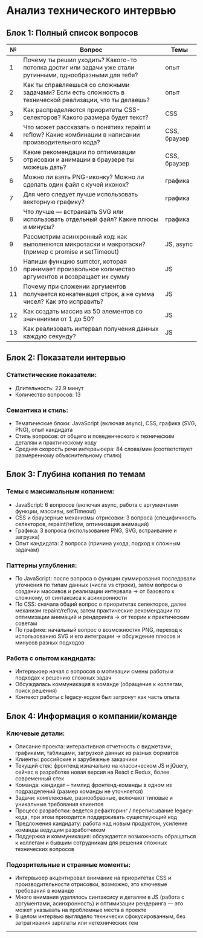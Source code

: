 # Анализ технического интервью

## Блок 1: Полный список вопросов

| №  | Вопрос                                                                                                          | Темы        |
|-----|----------------------------------------------------------------------------------------------------------------|-------------|
| 1   | Почему ты решил уходить? Какого-то потолка достиг или задачи уже стали рутинными, однообразными для тебя?       | опыт        |
| 2   | Как ты справляешься со сложными задачами? Если есть сложность в технической реализации, что ты делаешь?         | опыт        |
| 3   | Как распределяются приоритеты CSS-селекторов? Какого размера будет текст?                                       | CSS         |
| 4   | Что может рассказать о понятиях repaint и reflow? Какие комбинации в написании производительного кода?          | CSS, браузер|
| 5   | Какие рекомендации по оптимизации отрисовки и анимации в браузере ты можешь дать?                               | CSS, браузер|
| 6   | Можно ли взять PNG-иконку? Можно ли сделать один файл с кучей иконок?                                           | графика     |
| 7   | Для чего следует лучше использовать векторную графику?                                                        | графика     |
| 8   | Что лучше — встраивать SVG или использовать отдельный файл? Какие плюсы и минусы?                               | графика     |
| 9   | Рассмотрим асинхронный код: как выполняются микротаски и макротаски? (пример с promise и setTimeout)            | JS, async   |
| 10  | Напиши функцию sumctor, которая принимает произвольное количество аргументов и возвращает их сумму              | JS          |
| 11  | Почему при сложении аргументов получается конкатенация строк, а не сумма чисел? Как это исправить?              | JS          |
| 12  | Как создать массив из 50 элементов со значениями от 1 до 50?                                                    | JS          |
| 13  | Как реализовать интервал получения данных каждую секунду?                                                      | JS          |

## Блок 2: Показатели интервью

### Статистические показатели:
- Длительность: 22.9 минут
- Количество вопросов: 13

### Семантика и стиль:
- Тематические блоки: JavaScript (включая async), CSS, графика (SVG, PNG), опыт кандидата  
- Стиль вопросов: от общего и поведенческого к техническим деталям и практическому коду  
- Средняя скорость речи интервьюера: 84 слова/мин (соответствует размеренному объяснительному стилю)

## Блок 3: Глубина копания по темам

### Темы с максимальным копанием:
- JavaScript: 6 вопросов (включая async, работа с аргументами функции, массивы, setTimeout)
- CSS и браузерные механизмы отрисовки: 3 вопроса (специфичность селекторов, repaint/reflow, оптимизация анимаций)
- Графика: 3 вопроса (использование PNG, SVG, встраивание и загрузка)
- Опыт кандидата: 2 вопроса (причина ухода, подход к сложным задачам)

### Паттерны углубления:
- По JavaScript: после вопроса о функции суммирования последовали уточнения по типам данных (числа vs строки), затем вопросы о создании массивов и реализации интервала → от базового к сложному, от синтаксиса к асинхронности
- По CSS: сначала общий вопрос о приоритетах селекторов, далее механизм repaint/reflow, затем практические рекомендации по оптимизации анимаций и рендеринга → от теории к практическим советам
- По графике: начальный вопрос о возможностях PNG, переход к использованию SVG и его интеграции → обсуждение плюсов и минусов разных подходов

### Работа с опытом кандидата:
- Интервьюер начал с вопросов о мотивации смены работы и подходах к решению сложных задач
- Обсуждалась коммуникация в команде (обращение к коллегам, поиск решения)
- Контекст работы с legacy-кодом был затронут как часть опыта

## Блок 4: Информация о компании/команде

### Ключевые детали:
- Описание проекта: интерактивная отчетность с виджетами, графиками, таблицами, загрузкой данных из разных форматов
- Клиенты: российские и зарубежные заказчики
- Текущий стек: фронтенд изначально на классическом JS и jQuery, сейчас в разработке новая версия на React с Redux, более современный стек
- Команда: кандидат – тимлид фронтенд-команды в одном из подразделений (размер команды не уточняется)
- Задачи: комплексные, разнообразные, включают типовые и уникальные требования клиентов
- Процесс разработки: ведется рефакторинг / переписывание legacy-кода, при этом приходится поддерживать существующий код
- Предложения кандидату: работа над новым продуктом, усиление команды ведущим разработчиком
- Поддержка и коммуникация: обсуждается возможность обращаться к коллегам и бывшим сотрудникам для решения сложных технических вопросов

### Подозрительные и странные моменты:
- Интервьюер акцентировал внимание на приоритетах CSS и производительности отрисовки, возможно, это ключевые требования в команде
- Много внимания уделялось синтаксису и деталям в JS (работа с аргументами, асинхронность) и оптимизации рендеринга — это может указывать на проблемные места в проекте
- В целом интервью выглядело технически сфокусированным, без затрагивания зарплаты или нетехнических тем

---